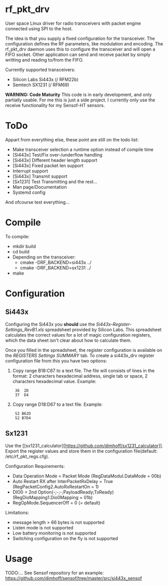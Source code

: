 # rf_pkt_drv
User space Linux driver for radio transceivers with packet engine connected
using SPI to the host.

The idea is that you supply a fixed configuration for the transceiver. The
configuration defines the RF parameters, like modulation and encoding. The
rf_pkt_drv daemon uses this to configure the transceiver and will open a FIFO
socket. Other application can send and receive packet by simply writting and
reading to/from the FIFO.

Currently supported transceivers:

  * Silicon Labs Si443x (/ RFM22b)
  * Semtech SX1231 (/ RFM69)

**WARNING: Code Maturity**
This code is in early development, and only partially usable. For me this is
just a side project. I currently only use the receive functionality for my
Sensof-HT sensors.

# ToDo
Appart from everything else, these point are still on the todo list:

   * Make transceiver selection a runtime option instead of compile time
   * [Si443x] Test/Fix over-/underflow handling
   * [Si443x] Different header length support
   * [Si443x] Fixed packet len support
   * Interrupt support
   * [Si443x] Transmit support
   * [Sx1231] Test Transmitting and the rest...
   * Man page/Documentation
   * Systemd config

And ofcourse test everything...

# Compile
To compile:

   * mkdir build
   * cd build
   * Depending on the transceiver:
     * cmake -DRF_BACKEND=si443x ../
     * cmake -DRF_BACKEND=sx1231 ../
   * make

# Configuration
## Si443x
Configuring the Si443x you **should** use the
*Si443x-Register-Settings_RevB1.xls* spreadsheet provided by Silicon Labs.
This spreadsheet calculates the correct values for a lot of magic configuration
registers, which the data sheet isn't clear about how to calculate them.

Once you filled in the spreadsheet, the register configuration is available on
the *REGISTERS Settings SUMMARY* tab. To create a si443x_drv register
configuration file from this you have two options:

1. Copy range B18:C67 to a text file. The file will consists of lines in the
   format: 2 characters hexadecimal address, single tab or space, 2 characters
   hexadecimal value.
   Example:

        36	2D
        37	D4

2. Copy range D18:D67 to a text file.
   Example:

        S2 B62D
        S2 B7D4

## Sx1231
Use the [[sx1231_calculator][https://github.com/dimhoff/sx1231_calculator]].
Export the register values and store them in the configuration file(default:
/etc/rf_pkt_regs.cfg).

Configuration Requirements:

  * Data Operation Mode = Packet Mode (RegDataModul.DataMode = 00b)
  * Auto Restart RX after InterPacketRxDelay = True (RegPacketConfig2.AutoRxRestartOn = 1)
  * DIO0 = 2nd Option(-;-;-;PayloadReady;TxReady) (RegDioMapping1.Dio0Mapping = 01b)
  * RegOpMode.SequencerOff = 0 (= default)

Limitations:

  * message length > 66 bytes is not supported
  * Listen mode is not supported
  * Low battery monitoring is not supported
  * Switching configuration on the fly is not supported

# Usage
TODO:...
See Sensof repository for an example:
https://github.com/dimhoff/sensof/tree/master/src/si443x_sensof
